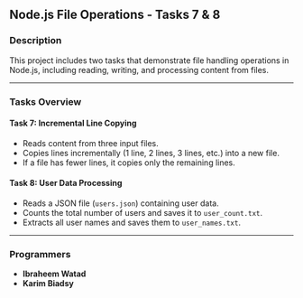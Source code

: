 ## **Node.js File Operations - Tasks 7 & 8**

### **Description**
This project includes two tasks that demonstrate file handling operations in Node.js, including reading, writing, and processing content from files.

---

### **Tasks Overview**

#### **Task 7: Incremental Line Copying**
- Reads content from three input files.
- Copies lines incrementally (1 line, 2 lines, 3 lines, etc.) into a new file.
- If a file has fewer lines, it copies only the remaining lines.

#### **Task 8: User Data Processing**
- Reads a JSON file (`users.json`) containing user data.
- Counts the total number of users and saves it to `user_count.txt`.
- Extracts all user names and saves them to `user_names.txt`.

---

### **Programmers**
- **Ibraheem Watad**
- **Karim Biadsy**
